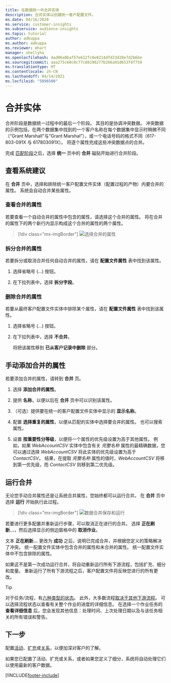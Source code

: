 ```yaml
---
title: 在数据统一中合并实体
description: 合并实体以创建统一客户配置文件。
ms.date: 04/16/2020
ms.service: customer-insights
ms.subservice: audience-insights
ms.topic: tutorial
author: adkuppa
ms.author: adkuppa
ms.reviewer: mhart
manager: shellyha
ms.openlocfilehash: 4ad06a0baf57e612fc0e0214dfd23d28e7d2b6be
ms.sourcegitcommit: aaa275c60c0c77c88196277b266a91d653f8f759
ms.translationtype: HT
ms.contentlocale: zh-CN
ms.lasthandoff: 04/14/2021
ms.locfileid: "5896500"
---
```

# <a name="merge-entities"></a>合并实体

合并阶段是数据统一过程中的最后一个阶段。 其目的是协调冲突数据。 冲突数据的示例包括，在两个数据集中找到的一个客户名称在每个数据集中显示时稍微不同（“Grant Marshall”与“Grant Marshal”），或一个电话号码的格式不同（617-803-091X 与 617803091X）。 将逐个属性完成这些冲突数据点的合并。

完成 [匹配阶段](match-entities.md)之后，选择 **统一** 页中的 **合并** 磁贴开始进行合并阶段。

## <a name="review-system-recommendations"></a>查看系统建议

在 **合并** 页中，选择和排除统一客户配置文件实体（配置过程的产物）内要合并的属性。 系统会自动合并某些属性。

### <a name="view-merged-attributes"></a>查看合并的属性

若要查看一个自动合并的属性中包含的属性，请选择这个合并的属性。 将在合并的属性下的两个新行内显示构成这个合并的属性的两个属性。

> [!div class="mx-imgBorder"]
> ![选择合并的属性](media/configure-data-merge-profile-attributes.png "选择合并的属性")

### <a name="separate-merged-attributes"></a>拆分合并的属性

若要拆分或取消合并任何自动合并的属性，请在 **配置文件属性** 表中找到该属性。

1. 选择省略号 (...) 按钮。
  
2. 在下拉列表中，选择 **拆分字段**。

### <a name="remove-merged-attributes"></a>删除合并的属性

若要从最终客户配置文件实体中排除某个属性，请在 **配置文件属性** 表中找到该属性。

1. 选择省略号 (...) 按钮。
  
2. 在下拉列表中，选择 **不合并**。

   将把该属性移到 **已从客户记录中删除** 部分。

## <a name="manually-add-a-merged-attribute"></a>手动添加合并的属性

若要添加合并的属性，请转到 **合并** 页。

1. 选择 **添加合并的属性**。

2. 提供 **名称**，以便以后在 **合并** 页中可以识别该属性。

3. （可选）提供要在统一的客户配置文件实体中显示的 **显示名称**。

4. 配置 **选择重复的属性**，以便从匹配的实体中选择要合并的属性。 也可以搜索属性。

5. 设置 **按重要性分等级**，以便将一个属性的优先级设置为高于其他属性。 例如，如果 *WebAccountCSV* 实体中包含有关 *完整名称* 属性的最精确数据，您可以通过选择 *WebAccountCSV* 将此实体的优先级设置为高于 *ContactCSV*。 结果，在提取 *完整名称* 属性的值时，*WebAccountCSV* 将移到第一优先级，而 *ContactCSV* 则移到第二优先级。

## <a name="run-your-merge"></a>运行合并

无论您手动合并属性还是让系统合并属性，您始终都可以运行合并。 在 **合并** 页中选择 **运行** 开始执行此过程。

> [!div class="mx-imgBorder"]
> ![数据合并保存和运行](media/configure-data-merge-save-run.png "数据合并保存和运行")

若要进行更多配置并重新运行步骤，可以取消正在进行的合并。 选择 **正在刷新...**，然后选择显示的侧边窗格中的 **取消作业**。

文本 **正在刷新...** 更改为 **成功** 之后，说明已完成合并，并根据您定义的策略解决了冲突。 统一配置文件实体中包含合并的属性和未合并的属性。 统一配置文件实体中不包含排除的属性。

如果这不是第一次成功运行合并，将自动重新运行所有下游流程，包括扩充、细分和度量。 重新运行了所有下游流程之后，客户配置文件将反映您进行的所有更改。

> [!TIP]
> 对于任务/流程，有[六种类型的状态](system.md#status-types)。 此外，大多数流程[取决于其他下游流程](system.md#refresh-policies)。 可以选择流程状态以查看有关整个作业的进度的详细信息。 在选择一个作业任务的 **查看详细信息** 后，您会发现其他信息：处理时间、上次处理日期以及与该任务相关的所有错误和警告。

## <a name="next-step"></a>下一步

配置[活动](activities.md)、[扩充](enrichment-hub.md)或[关系](relationships.md)，以便加深对客户的了解。

如果您已配置了活动、扩充或关系，或者如果您定义了细分，系统将自动处理它们以使用最新的客户数据。




[!INCLUDE[footer-include](../includes/footer-banner.md)]